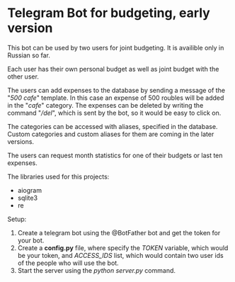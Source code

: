 # Telegram Bot for budgeting, early version
This bot can be used by two users for joint budgeting.
It is availible only in Russian so far.

Each user has their own personal budget as well as joint budget with the other user.

The users can add expenses to the database by sending a message of the "*500 cafe*" template. In this case an expense of 500 roubles will be added in the "*cafe*" category. The expenses can be deleted by writing the command "*/del<id of the expense>*", which is sent by the bot, so it would be easy to click on.

The categories can be accessed with aliases, specified in the database. Custom categories and custom aliases for them are coming in the later versions.

The users can request month statistics for one of their budgets or last ten expenses.

The libraries used for this projects:
* aiogram
* sqlite3
* re

Setup:
1. Create a telegram bot using the @BotFather bot and get the token for your bot.
2. Create a **config.py** file, where specify the *TOKEN* variable, which would be your token, and *ACCESS_IDS* list, which would contain two user ids of the people who will use the bot.
3. Start the server using the *python server.py* command.
